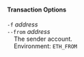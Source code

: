 #### Transaction Options

`-f` *address*  
`--from` *address*  
&nbsp;&nbsp;&nbsp;&nbsp;The sender account.  
&nbsp;&nbsp;&nbsp;&nbsp;Environment: `ETH_FROM`
